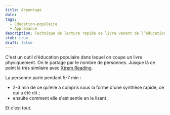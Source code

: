 ```yaml
---
title: Arpentage
date: 
tags:
  - Education-populaire
  - Apprenance
description: Technique de lecture rapide de livre venant de l’éducation populaire.
stub: true
draft: false
---
```

C'est un outil d'éducation populaire dans lequel on coupe un livre physiquement.
On le partage par le nombre de personnes.
Jusque là ce point là très similaire avec [Xtrem Reading](/glossaire/extreme-reading).

La personne parle pendant 5-7 min :
- 2-3 min de ce qu'elle a compris sous la forme d'une synthèse rapide, ce qui a été dit ;
- ensuite comment elle s'est sentie en le lisant ;

Et c'est tout.

